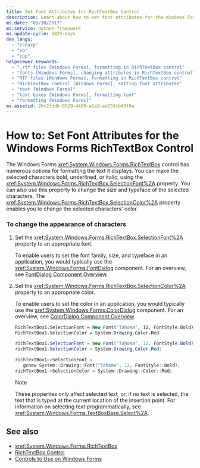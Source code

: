```yaml
---
title: Set Font Attributes for RichTextBox Control
description: Learn about how to set font attributes for the Windows Forms RichTextBox control, which has numerous options for formatting the text it displays.
ms.date: "03/30/2017"
ms.service: dotnet-framework
ms.update-cycle: 1825-days
dev_langs:
  - "csharp"
  - "vb"
  - "cpp"
helpviewer_keywords:
  - ".rtf files [Windows Forms], formatting in RichTextBox control"
  - "fonts [Windows Forms], changing attributes in RichTextBox control"
  - "RTF files [Windows Forms], formatting in RichTextBox control"
  - "RichTextBox control [Windows Forms], setting font attributes"
  - "text [Windows Forms]"
  - "text boxes [Windows Forms], formatting text"
  - "formatting [Windows Forms]"
ms.assetid: 2bc23ddb-0529-4489-a1a2-ad253cb43f9a
---
```

# How to: Set Font Attributes for the Windows Forms RichTextBox Control

The Windows Forms <xref:System.Windows.Forms.RichTextBox> control has numerous options for formatting the text it displays. You can make the selected characters bold, underlined, or italic, using the <xref:System.Windows.Forms.RichTextBox.SelectionFont%2A> property. You can also use this property to change the size and typeface of the selected characters. The <xref:System.Windows.Forms.RichTextBox.SelectionColor%2A> property enables you to change the selected characters' color.

### To change the appearance of characters

1. Set the <xref:System.Windows.Forms.RichTextBox.SelectionFont%2A> property to an appropriate font.

     To enable users to set the font family, size, and typeface in an application, you would typically use the <xref:System.Windows.Forms.FontDialog> component. For an overview, see [FontDialog Component Overview](fontdialog-component-overview-windows-forms.md).

2. Set the <xref:System.Windows.Forms.RichTextBox.SelectionColor%2A> property to an appropriate color.

     To enable users to set the color in an application, you would typically use the <xref:System.Windows.Forms.ColorDialog> component. For an overview, see [ColorDialog Component Overview](colordialog-component-overview-windows-forms.md).

    ```vb
    RichTextBox1.SelectionFont = New Font("Tahoma", 12, FontStyle.Bold)
    RichTextBox1.SelectionColor = System.Drawing.Color.Red
    ```

    ```csharp
    richTextBox1.SelectionFont = new Font("Tahoma", 12, FontStyle.Bold);
    richTextBox1.SelectionColor = System.Drawing.Color.Red;
    ```

    ```cpp
    richTextBox1->SelectionFont =
       gcnew System::Drawing::Font("Tahoma", 12, FontStyle::Bold);
    richTextBox1->SelectionColor = System::Drawing::Color::Red;
    ```

    > [!NOTE]
    > These properties only affect selected text, or, if no text is selected, the text that is typed at the current location of the insertion point. For information on selecting text programmatically, see <xref:System.Windows.Forms.TextBoxBase.Select%2A>.

## See also

- <xref:System.Windows.Forms.RichTextBox>
- [RichTextBox Control](richtextbox-control-windows-forms.md)
- [Controls to Use on Windows Forms](controls-to-use-on-windows-forms.md)
